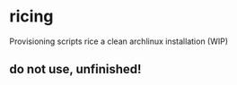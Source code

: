 # ricing
Provisioning scripts rice a clean archlinux installation (WIP)

## do not use, unfinished!
